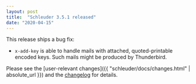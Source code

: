 ```yaml
---
layout: post
title:  "Schleuder 3.5.1 released"
date: "2020-04-15"
---
```


This release ships a bug fix:

* `x-add-key` is able to handle mails with attached, quoted-printable encoded keys. Such mails might be produced by Thunderbird.

Please see the [user-relevant changes]({{ "schleuder/docs/changes.html" | absolute_url }}) and the [changelog](https://0xacab.org/schleuder/schleuder/blob/master/CHANGELOG.md#351-2020-04-15) for details.

